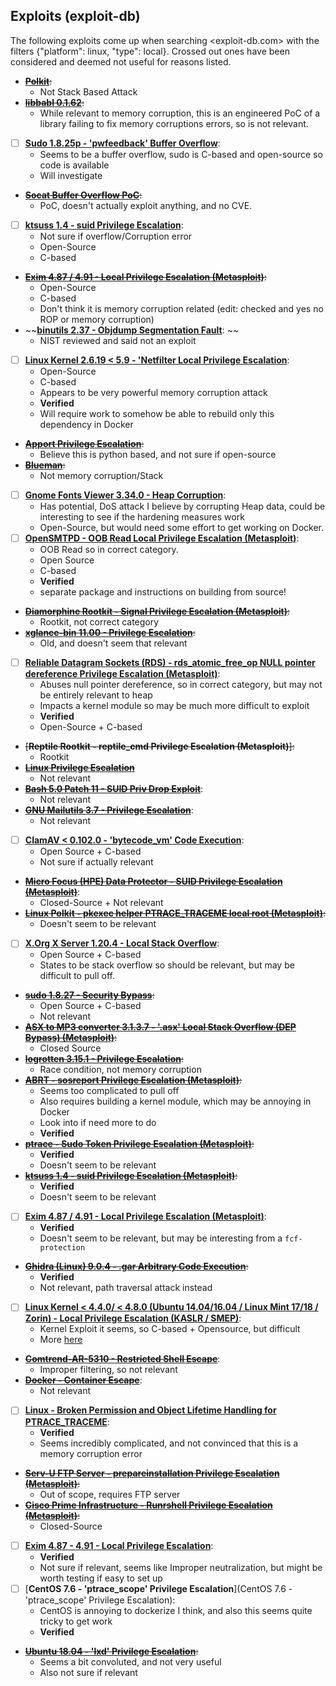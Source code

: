 ## Exploits (exploit-db)

The following exploits come up when searching <exploit-db.com> with the filters {"platform": linux, "type": local}.
Crossed out ones have been considered and deemed not useful for reasons listed.

- ~~[**Polkit**](https://www.exploit-db.com/exploits/50011):~~
    - Not Stack Based Attack
- ~~[**libbabl 0.1.62**](https://www.exploit-db.com/exploits/49259):~~
    - While relevant to memory corruption, this is an engineered PoC of a library failing to fix memory corruptions errors, so is not relevant. 
- [ ] [**Sudo 1.8.25p - 'pwfeedback' Buffer Overflow**](https://www.exploit-db.com/exploits/48052):
    - Seems to be a buffer overflow, sudo is C-based and open-source so code is available
    - Will investigate
- ~~[**Socat Buffer Overflow PoC**](https://www.exploit-db.com/exploits/47999):~~
    - PoC, doesn't actually exploit anything, and no CVE.
- [ ] [**ktsuss 1.4 - suid Privilege Escalation**](https://www.exploit-db.com/exploits/47344):
    - Not sure if overflow/Corruption error
    - Open-Source
    - C-based
- ~~[**Exim 4.87 / 4.91 - Local Privilege Escalation (Metasploit)**](https://www.exploit-db.com/exploits/47307):~~
    - Open-Source
    - C-based
    - Don't think it is memory corruption related (edit: checked and yes no ROP or memory corruption)
- ~~[**binutils 2.37 - Objdump Segmentation Fault**](https://www.exploit-db.com/exploits/50858): ~~
    - NIST reviewed and said not an exploit 
- [ ] [**Linux Kernel 2.6.19 < 5.9 - 'Netfilter Local Privilege Escalation**](https://www.exploit-db.com/exploits/50135):
    - Open-Source
    - C-based
    - Appears to be very powerful memory corruption attack
    - **Verified**
    - Will require work to somehow be able to rebuild only this dependency in Docker
- ~~[**Apport Privilege Escalation**](https://www.exploit-db.com/exploits/49572):~~
    - Believe this is python based, and not sure if open-source
- ~~[**Blueman**](https://www.exploit-db.com/exploits/48963):~~
    - Not memory corruption/Stack
- [ ] [**Gnome Fonts Viewer 3.34.0 - Heap Corruption**](https://www.exploit-db.com/exploits/48803):
    - Has potential, DoS attack I believe by corrupting Heap data, could be interesting to see if the hardening measures work
    - Open-Source, but would need some effort to get working on Docker. 
- [ ] [**OpenSMTPD - OOB Read Local Privilege Escalation (Metasploit)**](https://www.exploit-db.com/exploits/48185):
    - OOB Read so in correct category. 
    - Open Source
    - C-based
    - **Verified**
    - separate package and instructions on building from source!
- ~~[**Diamorphine Rootkit - Signal Privilege Escalation (Metasploit)**](https://www.exploit-db.com/exploits/48131):~~
    - Rootkit, not correct category
- ~~[**xglance-bin 11.00 - Privilege Escalation**](https://www.exploit-db.com/exploits/48000):~~
    - Old, and doesn't seem that relevant
- [ ] [**Reliable Datagram Sockets (RDS) - rds_atomic_free_op NULL pointer dereference Privilege Escalation (Metasploit)**](https://www.exploit-db.com/exploits/47957):
    - Abuses null pointer dereference, so in correct category, but may not be entirely relevant to heap
    - Impacts a kernel module so may be much more difficult to exploit
    - **Verified**
    - Open-Source + C-based
- ~~[**Reptile Rootkit - reptile_cmd Privilege Escalation (Metasploit)**]:~~
    - Rootkit
- ~~[**Linux Privilege Escalation**](https://www.exploit-db.com/exploits/47779)~~
    - Not relevant
- ~~[**Bash 5.0 Patch 11 - SUID Priv Drop Exploit**](https://www.exploit-db.com/exploits/47726)~~:
    - Not relevant
- ~~[**GNU Mailutils 3.7 - Privilege Escalation**](https://www.exploit-db.com/exploits/47703)~~:
    - Not relevant
- [ ] [**ClamAV < 0.102.0 - 'bytecode_vm' Code Execution**](https://www.exploit-db.com/exploits/47687):
    - Open Source + C-based
    - Not sure if actually relevant
- ~~[**Micro Focus (HPE) Data Protector - SUID Privilege Escalation (Metasploit)**](https://www.exploit-db.com/exploits/47580)~~:
    - Closed-Source + Not relevant
- ~~[**Linux Polkit - pkexec helper PTRACE_TRACEME local root (Metasploit)**](https://www.exploit-db.com/exploits/47543):~~
    - Doesn't seem to be relevant
- [ ] [**X.Org X Server 1.20.4 - Local Stack Overflow**](https://www.exploit-db.com/exploits/47507):
    - Open Source + C-based
    - States to be stack overflow so should be relevant, but may be difficult to pull off. 
- ~~[**sudo 1.8.27 - Security Bypass**](https://www.exploit-db.com/exploits/47502):~~
    - Open Source + C-based
    - Not relevant
- ~~[**ASX to MP3 converter 3.1.3.7 - '.asx' Local Stack Overflow (DEP Bypass) (Metasploit)**](https://www.exploit-db.com/exploits/47482):~~
    - Closed Source
- ~~[**logrotten 3.15.1 - Privilege Escalation**](https://www.exploit-db.com/exploits/47466):~~
    - Race condition, not memory corruption
-  ~~[**ABRT - sosreport Privilege Escalation (Metasploit)**](https://www.exploit-db.com/exploits/47421):~~
    - Seems too complicated to pull off 
    - Also requires building a kernel module, which may be annoying in Docker 
    - Look into if need more to do
    - **Verified**
- ~~[**ptrace - Sudo Token Privilege Escalation (Metasploit)**](https://www.exploit-db.com/exploits/47345):~~
    - **Verified**
    - Doesn't seem to be relevant 
- ~~[**ktsuss 1.4 - suid Privilege Escalation (Metasploit)**](https://www.exploit-db.com/exploits/47344):~~
    - **Verified**
    - Doesn't seem to be relevant
- [ ] [**Exim 4.87 / 4.91 - Local Privilege Escalation (Metasploit)**](https://www.exploit-db.com/exploits/47307):
    - **Verified**
    - Doesn't seem to be relevant, but may be interesting from a `fcf-protection`
- ~~[**Ghidra (Linux) 9.0.4 - .gar Arbitrary Code Execution**](https://www.exploit-db.com/exploits/47231):~~
    - **Verified**
    - Not relevant, path traversal attack instead
- [ ] [**Linux Kernel < 4.4.0/ < 4.8.0 (Ubuntu 14.04/16.04 / Linux Mint 17/18 / Zorin) - Local Privilege Escalation (KASLR / SMEP)**](https://www.exploit-db.com/exploits/47169):
    - Kernel Exploit it seems, so C-based + Opensource, but difficult
    - More [here](https://github.com/xairy/kernel-exploits/tree/master)
- ~~[**Comtrend-AR-5310 - Restricted Shell Escape**](https://www.exploit-db.com/exploits/47149)~~:
    - Improper filtering, so not relevant
- ~~[**Docker - Container Escape**](https://www.exploit-db.com/exploits/47147)~~:
    - Not relevant
- [ ] [**Linux - Broken Permission and Object Lifetime Handling for PTRACE_TRACEME**](https://www.exploit-db.com/exploits/47133):
    - **Verified**
    - Seems incredibly complicated, and not convinced that this is a memory corruption error
- ~~[**Serv-U FTP Server - prepareinstallation Privilege Escalation (Metasploit)**](https://www.exploit-db.com/exploits/47072):~~
    - Out of scope, requires FTP server
- ~~[**Cisco Prime Infrastructure - Runrshell Privilege Escalation (Metasploit)**](https://www.exploit-db.com/exploits/47017):~~
    - Closed-Source
- [ ] [**Exim 4.87 - 4.91 - Local Privilege Escalation**](https://www.exploit-db.com/exploits/46996):
    - **Verified**
    - Not sure if relevant, seems like Improper neutralization, but might be worth testing if easy to set up
- [ ] [**CentOS 7.6 - 'ptrace_scope' Privilege Escalation**](CentOS 7.6 - 'ptrace_scope' Privilege Escalation):
    - CentOS is annoying to dockerize I think, and also this seems quite tricky to get work
    - **Verified**
- ~~[**Ubuntu 18.04 - 'lxd' Privilege Escalation**](https://www.exploit-db.com/exploits/46978):~~
    - Seems a bit convoluted, and not very useful
    - Also not sure if relevant
